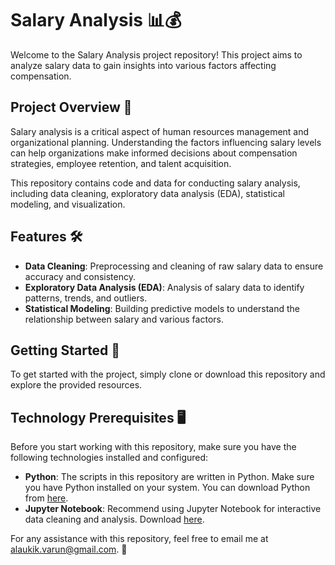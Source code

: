 
# Salary Analysis 📊💰

Welcome to the Salary Analysis project repository! This project aims to analyze salary data to gain insights into various factors affecting compensation.

## Project Overview 📝

Salary analysis is a critical aspect of human resources management and organizational planning. Understanding the factors influencing salary levels can help organizations make informed decisions about compensation strategies, employee retention, and talent acquisition.

This repository contains code and data for conducting salary analysis, including data cleaning, exploratory data analysis (EDA), statistical modeling, and visualization.

## Features 🛠️

- **Data Cleaning**: Preprocessing and cleaning of raw salary data to ensure accuracy and consistency.
- **Exploratory Data Analysis (EDA)**: Analysis of salary data to identify patterns, trends, and outliers.
- **Statistical Modeling**: Building predictive models to understand the relationship between salary and various factors.

## Getting Started 🚀

To get started with the project, simply clone or download this repository and explore the provided resources.

## Technology Prerequisites 🖥️

Before you start working with this repository, make sure you have the following technologies installed and configured:

- **Python**: The scripts in this repository are written in Python. Make sure you have Python installed on your system. You can download Python from [here](https://www.python.org/downloads/).
- **Jupyter Notebook**: Recommend using Jupyter Notebook for interactive data cleaning and analysis. Download [here](https://jupyter.org/install).

For any assistance with this repository, feel free to email me at alaukik.varun@gmail.com. 📧
